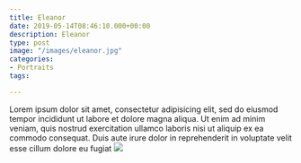 ```yaml
---
title: Eleanor
date: 2019-05-14T08:46:10.000+00:00
description: Eleanor
type: post
image: "/images/eleanor.jpg"
categories:
- Portraits
tags:

---
```

Lorem ipsum dolor sit amet, consectetur adipisicing elit, sed do eiusmod tempor incididunt ut labore et
dolore magna aliqua. Ut enim ad minim veniam, quis nostrud exercitation ullamco laboris nisi ut aliquip ex
ea commodo consequat. Duis aute irure dolor in reprehenderit in voluptate velit esse cillum dolore eu fugiat
![](/images/daviescol-children14x14each.jpg)